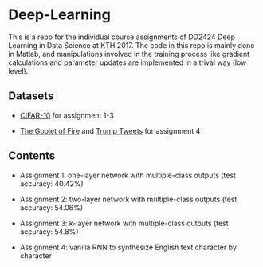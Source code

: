 # Deep-Learning
This is a repo for the individual course assignments of DD2424 Deep Learning in Data Science at KTH 2017. The code in this repo is mainly done in Matlab, and manipulations involved in the training process like gradient calculations and parameter updates are implemented in a trival way (low level).

## Datasets
* [CIFAR-10](https://www.cs.toronto.edu/~kriz/cifar.html) for assignment 1-3

* [The Goblet of Fire](https://github.com/txzhao/Deep-Learning/blob/master/Datasets/goblet_book.txt) and [Trump Tweets](https://github.com/txzhao/Deep-Learning/tree/master/Datasets/trump_tweets) for assignment 4

## Contents
* Assignment 1: one-layer network with multiple-class outputs (test accuracy: 40.42%) 

* Assignment 2: two-layer network with multiple-class outputs (test accuracy: 54.06%)

* Assignment 3: k-layer network with multiple-class outputs (test accuracy: 54.8%)

* Assignment 4: vanilla RNN to synthesize English text character by character
